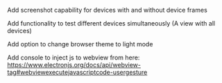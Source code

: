 Add screenshot capability for devices with and without device frames

Add functionality to test different devices simultaneously (A view with all devices)

Add option to change browser theme to light mode

Add console to inject js to webview from here: https://www.electronjs.org/docs/api/webview-tag#webviewexecutejavascriptcode-usergesture
